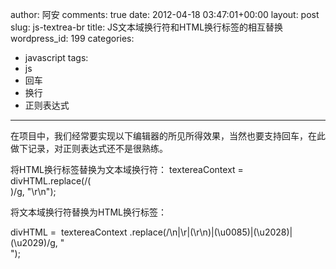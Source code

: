 author: 阿安
comments: true
date: 2012-04-18 03:47:01+00:00
layout: post
slug: js-textrea-br
title: JS文本域换行符和HTML换行标签的相互替换
wordpress_id: 199
categories:
- javascript
tags:
- js
- 回车
- 换行
- 正则表达式
---

在项目中，我们经常要实现以下编辑器的所见所得效果，当然也要支持回车，在此做下记录，对正则表达式还不是很熟练。

将HTML换行标签替换为文本域换行符：
textereaContext = divHTML.replace(/(<br>)/g, "\r\n");








将文本域换行符替换为HTML换行标签：




divHTML =  textereaContext .replace(/\n|\r|(\r\n)|(\u0085)|(\u2028)|(\u2029)/g, "<br>");












